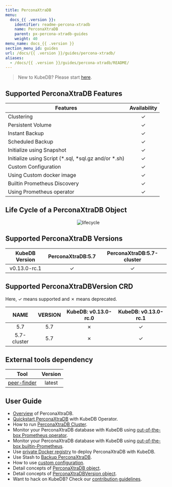 ```yaml
---
title: PerconaXtraDB
menu:
  docs_{{ .version }}:
    identifier: readme-percona-xtradb
    name: PerconaXtraDB
    parent: px-percona-xtradb-guides
    weight: 40
menu_name: docs_{{ .version }}
section_menu_id: guides
url: /docs/{{ .version }}/guides/percona-xtradb/
aliases:
  - /docs/{{ .version }}/guides/percona-xtradb/README/
---
```


> New to KubeDB? Please start [here](/docs/README.md).

## Supported PerconaXtraDB Features

|                        Features                         | Availability |
| ------------------------------------------------------- | :----------: |
| Clustering                                              |   &#10003;   |
| Persistent Volume                                       |   &#10003;   |
| Instant Backup                                          |   &#10003;   |
| Scheduled Backup                                        |   &#10003;   |
| Initialize using Snapshot                               |   &#10003;   |
| Initialize using Script (\*.sql, \*sql.gz and/or \*.sh) |   &#10003;   |
| Custom Configuration                                    |   &#10003;   |
| Using Custom docker image                               |   &#10003;   |
| Builtin Prometheus Discovery                            |   &#10003;   |
| Using Prometheus operator                        |   &#10003;   |

## Life Cycle of a PerconaXtraDB Object

<p align="center">
  <img alt="lifecycle" src="/docs/images/percona-xtradb/Lifecycle_of_a_PerconaXtraDB.svg" >
</p>

## Supported PerconaXtraDB Versions

| KubeDB Version | PerconaXtraDB:5.7 | PerconaXtraDB:5.7-cluster |
| :------------: | :---------------: | :-----------------------: |
|  v0.13.0-rc.1  |      &#10003;     |         &#10003;          |

## Supported PerconaXtraDBVersion CRD

Here, &#10003; means supported and &#10007; means deprecated.

|    NAME     | VERSION | KubeDB: v0.13.0-rc.0 | KubeDB: v0.13.0-rc.1 |
| :---------: | :-----: | :------------------: | :------------------: |
|     5.7     |   5.7   |       &#10007;       |       &#10003;       |
| 5.7-cluster |   5.7   |       &#10007;       |       &#10003;       |

## External tools dependency

|                                      Tool                                      | Version |
| :----------------------------------------------------------------------------: | :-----: |
| [peer-finder](https://github.com/kubernetes/contrib/tree/master/peer-finder)   | latest  |

## User Guide

- [Overview](/docs/guides/percona-xtradb/overview/overview.md) of PerconaXtraDB.
- [Quickstart PerconaXtraDB](/docs/guides/percona-xtradb/quickstart/quickstart.md) with KubeDB Operator.
- How to run [PerconaXtraDB Cluster](/docs/guides/percona-xtradb/clustering/percona-xtradb-cluster.md).
- Monitor your PerconaXtraDB database with KubeDB using [out-of-the-box Prometheus operator](/docs/guides/percona-xtradb/monitoring/using-prometheus-operator.md).
- Monitor your PerconaXtraDB database with KubeDB using [out-of-the-box builtin-Prometheus](/docs/guides/percona-xtradb/monitoring/using-builtin-prometheus.md).
- Use [private Docker registry](/docs/guides/percona-xtradb/private-registry/using-private-registry.md) to deploy PerconaXtraDB with KubeDB.
- Use Stash to [Backup PerconaXtraDB](/docs/guides/percona-xtradb/backup/stash.md).
- How to use [custom configuration](/docs/guides/percona-xtradb/configuration/using-config-file.md).
- Detail concepts of [PerconaXtraDB object](/docs/guides/percona-xtradb/concepts/percona-xtradb.md).
- Detail concepts of [PerconaXtraDBVersion object](/docs/guides/percona-xtradb/concepts/catalog.md).
- Want to hack on KubeDB? Check our [contribution guidelines](/docs/CONTRIBUTING.md).
